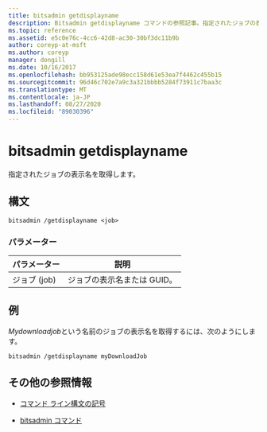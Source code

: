 ```yaml
---
title: bitsadmin getdisplayname
description: Bitsadmin getdisplayname コマンドの参照記事。指定されたジョブの表示名を取得します。
ms.topic: reference
ms.assetid: e5c0e76c-4cc6-42d8-ac30-30bf3dc11b9b
author: coreyp-at-msft
ms.author: coreyp
manager: dongill
ms.date: 10/16/2017
ms.openlocfilehash: bb953125ade98ecc158d61e53ea7f4462c455b15
ms.sourcegitcommit: 96d46c702e7a9c3a321bbbb5284f73911c7baa3c
ms.translationtype: MT
ms.contentlocale: ja-JP
ms.lasthandoff: 08/27/2020
ms.locfileid: "89030396"
---
```

# <a name="bitsadmin-getdisplayname"></a>bitsadmin getdisplayname

指定されたジョブの表示名を取得します。

## <a name="syntax"></a>構文

```
bitsadmin /getdisplayname <job>
```

### <a name="parameters"></a>パラメーター

| パラメーター | 説明 |
| -------------- | -------------- |
| ジョブ (job) | ジョブの表示名または GUID。 |

## <a name="examples"></a>例

*Mydownloadjob*という名前のジョブの表示名を取得するには、次のようにします。

```
bitsadmin /getdisplayname myDownloadJob
```

## <a name="additional-references"></a>その他の参照情報

- [コマンド ライン構文の記号](command-line-syntax-key.md)

- [bitsadmin コマンド](bitsadmin.md)
